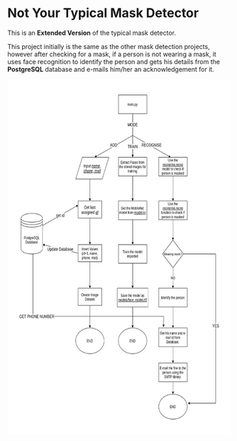 # Not Your Typical Mask Detector

This is an **Extended Version** of the typical mask detector. 

This project initially is the same as the other mask detection projects, however after checking for a mask, if a person is not wearing a mask, it uses face recognition to identify the person and gets his details from the **PostgreSQL** database and e-mails him/her an acknowledgement for it.


<img alt="Description" width="700" height='800' src="Mask Project Flow.jpg">
